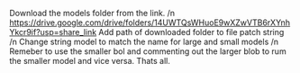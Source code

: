 Download the models folder from the link. /n
https://drive.google.com/drive/folders/14UWTQsWHuoE9wXZwVTB6rXYnhYkcr9if?usp=share_link
Add path of downloaded folder to file patch string /n
Change string model to match the name for large and small models /n
Remeber to use the smaller bol and commenting out the larger blob to rum the smaller model and vice versa.
Thats all.

